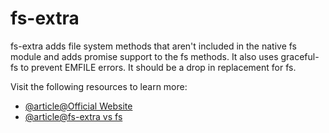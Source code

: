 # fs-extra

fs-extra adds file system methods that aren't included in the native fs module and adds promise support to the fs methods. It also uses graceful-fs to prevent EMFILE errors. It should be a drop in replacement for fs.

Visit the following resources to learn more:

- [@article@Official Website](https://www.npmjs.com/package/fs-extra)
- [@article@fs-extra vs fs](https://ar.al/2021/03/07/fs-extra-to-fs/)
